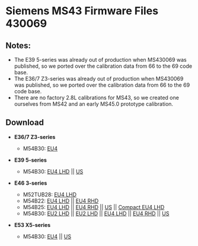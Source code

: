 # Siemens MS43 Firmware Files 430069
## Notes:
- The E39 5-series was already out of production when MS430069 was published, so we ported over the calibration data from 66 to the 69 code base.
- The E36/7 Z3-series was already out of production when MS430069 was published, so we ported over the calibration data from 66 to the 69 code base.
- There are no factory 2.8L calibrations for MS43, so we created one ourselves from MS42 and an early MS45.0 prototype calibration.

## Download
- **E36/7 Z3-series**
  - M54B30: [EU4](/firmware/Siemens_MS43_MS430069_E36Z3_M54B30_EU4_LHD.bin)

- **E39 5-series**
  - M54B30: [EU4 LHD](/firmware/Siemens_MS43_MS430069_E39_M54B30_EU4_LHD.bin) || [US](/firmware/Siemens_MS43_MS430069_E39_M54B30_US.bin)

- **E46 3-series**
  - M52TUB28: [EU4 LHD](/firmware/Siemens_MS43_MS430069_E46_M52TUB28_EU4_LHD.bin)
  - M54B22: [EU4 LHD](/firmware/Siemens_MS43_MS430069_E46_M54B22_EU4_LHD.bin) || [EU4 RHD](/firmware/Siemens_MS43_MS430069_E46_M54B22_EU4_RHD.bin)
  - M54B25: [EU4 LHD](/firmware/Siemens_MS43_MS430069_E46_M54B25_EU4_LHD.bin) || [EU4 RHD](/firmware/Siemens_MS43_MS430069_E46_M54B25_EU4_RHD.bin) || [US](/firmware/Siemens_MS43_MS430069_E46_M54B25_US.bin) || [Compact EU4 LHD](/firmware/Siemens_MS43_MS430069_E46_Compact_M54B25_EU4_LHD.bin)
  - M54B30: [EU2 LHD](/firmware/Siemens_MS43_MS430069_E46_M54B30_EU2_LHD.bin) || [EU2 LHD](/firmware/Siemens_MS43_MS430069_E46_M54B30_EU2_RHD.bin) || [EU4 LHD](/firmware/Siemens_MS43_MS430069_E46_M54B30_EU4_LHD.bin) || [EU4 RHD](/firmware/Siemens_MS43_MS430069_E46_M54B30_EU4_RHD.bin) || [US](/firmware/Siemens_MS43_MS430069_E46_M54B30_US.bin)

- **E53 X5-series**
  - M54B30: [EU4](/firmware/Siemens_MS43_MS430069_E53_M54B30_EU4.bin) || [US](/firmware/Siemens_MS43_MS430069_E53_M54B30_US.bin)
